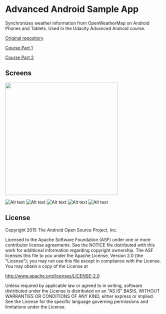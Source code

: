 Advanced Android Sample App
===================================

Synchronizes weather information from OpenWeatherMap on Android Phones and Tablets. Used in the Udacity Advanced Android course.

[Original repository](https://github.com/udacity/Advanced_Android_Development)

[Course Part 1](https://www.udacity.com/course/developing-android-apps--ud853)

[Course Part 2](https://www.udacity.com/course/advanced-android-app-development--ud855)

Screens
-------
<img src="/../screenshots/screenshots/sc-port-phone.png" width="360">

![Alt text](/../screenshots/screenshots/sc-port-phone.png?raw=true "Phone portrait view")
![Alt text](/../screenshots/screenshots/sc-land-phone.png?raw=true "Phone landscape vew")
![Alt text](/../screenshots/screenshots/sc-land-tablet.png?raw=true "Tablet landscape view")
![Alt text](/../screenshots/screenshots/sc-port-tablet.png?raw=true "Tablet portrait view")
![Alt text](/../screenshots/screenshots/sc-widgets.png?raw=true "Widgets")

License
-------
Copyright 2015 The Android Open Source Project, Inc.

Licensed to the Apache Software Foundation (ASF) under one or more contributor
license agreements.  See the NOTICE file distributed with this work for
additional information regarding copyright ownership.  The ASF licenses this
file to you under the Apache License, Version 2.0 (the "License"); you may not
use this file except in compliance with the License.  You may obtain a copy of
the License at

http://www.apache.org/licenses/LICENSE-2.0

Unless required by applicable law or agreed to in writing, software
distributed under the License is distributed on an "AS IS" BASIS, WITHOUT
WARRANTIES OR CONDITIONS OF ANY KIND, either express or implied.  See the
License for the specific language governing permissions and limitations under
the License.

